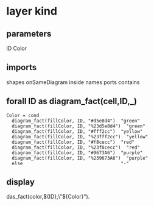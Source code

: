 # layer kind
## parameters
  ID
  Color
## imports
  shapes
  onSameDiagram
  inside
  names
  ports
  contains
## forall ID as diagram_fact(cell,ID,_)
    Color = cond
      diagram_fact(fillColor, ID, "#d5e8d4")  "green"
      diagram_fact(fillColor, ID, "%23d5e8d4")  "green"
      diagram_fact(fillColor, ID, "#fff2cc")  "yellow"
      diagram_fact(fillColor, ID, "%23fff2cc")  "yellow"
      diagram_fact(fillColor, ID, "#f8cecc")  "red"
      diagram_fact(fillColor, ID, "%23f8cecc")  "red"
      diagram_fact(fillColor, ID, "#9673A6")  "purple"
      diagram_fact(fillColor, ID, "%239673A6")  "purple"
      else                                    "-"
## display
  das_fact(color,${ID},\"${Color}\").
